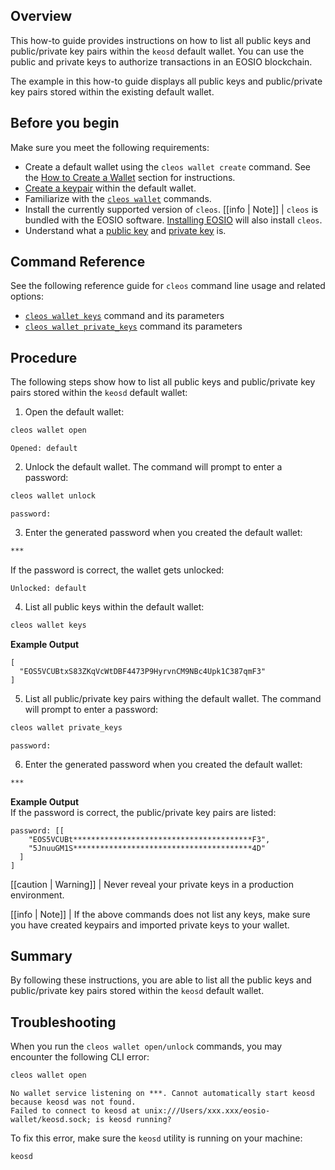 ## Overview

This how-to guide provides instructions on how to list all public keys and public/private key pairs within the `keosd` default wallet. You can use the public and private keys to authorize transactions in an EOSIO blockchain.

The example in this how-to guide displays all public keys and public/private key pairs stored within the existing default wallet.

## Before you begin

Make sure you meet the following requirements:

* Create a default wallet using the `cleos wallet create` command. See the [How to Create a Wallet](../02_how-to-guides/how-to-create-a-wallet.md) section for instructions.
* [Create a keypair](../03_command-reference/wallet/create_key.md) within the default wallet.
* Familiarize with the [`cleos wallet`](../03_command-reference/wallet/index.md) commands.
* Install the currently supported version of `cleos`.
[[info | Note]]
| `cleos` is bundled with the EOSIO software. [Installing EOSIO](../../00_install/index.md) will also install `cleos`.
* Understand what a [public key](/general_info/glossary#public-key) and [private key](/general_info/glossary#private-key) is.

## Command Reference

See the following reference guide for `cleos` command line usage and related options:

* [`cleos wallet keys`](../03_command-reference/wallet/keys.md) command and its parameters
* [`cleos wallet private_keys`](../03_command-reference/wallet/private_keys.md) command its parameters

## Procedure

The following steps show how to list all public keys and public/private key pairs stored within the `keosd` default wallet:

1. Open the default wallet:
```sh
cleos wallet open
```
```console
Opened: default
```

2. Unlock the default wallet. The command will prompt to enter a password:
```sh
cleos wallet unlock
```
```console
password:
```

3. Enter the generated password when you created the default wallet:
```sh
***
```
If the password is correct, the wallet gets unlocked:
```console
Unlocked: default
```

4. List all public keys within the default wallet:
```sh
cleos wallet keys
```
**Example Output**
```console
[
  "EOS5VCUBtxS83ZKqVcWtDBF4473P9HyrvnCM9NBc4Upk1C387qmF3"
]
```

5. List all public/private key pairs withing the default wallet. The command will prompt to enter a password:
```sh
cleos wallet private_keys
```
```console
password:
```

6. Enter the generated password when you created the default wallet:
```sh
***
```
**Example Output**  
If the password is correct, the public/private key pairs are listed:
```console
password: [[
    "EOS5VCUBt****************************************F3",
    "5JnuuGM1S****************************************4D"
  ]
]
```

[[caution | Warning]]
| Never reveal your private keys in a production environment.

[[info | Note]]
| If the above commands does not list any keys, make sure you have created keypairs and imported private keys to your wallet.

## Summary

By following these instructions, you are able to list all the public keys and public/private key pairs stored within the `keosd` default wallet.

## Troubleshooting

When you run the `cleos wallet open/unlock` commands, you may encounter the following CLI error:

```sh
cleos wallet open
```
```console
No wallet service listening on ***. Cannot automatically start keosd because keosd was not found.
Failed to connect to keosd at unix:///Users/xxx.xxx/eosio-wallet/keosd.sock; is keosd running?
```

To fix this error, make sure the `keosd` utility is running on your machine:
```sh
keosd
```
